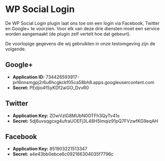 # WP Social Login

De WP Social Login plugin laat ons toe om een login via Facebook, Twitter en Google+ te voorzien. Voor elk van deze drie diensten moet een service worden aangemaakt (de plugin zelf vertelt hoe dat gebeurt). 

De voorlopige gegevens die wij gebruikten in onze testomgeving zijn de volgende. 

## Google+

* **Application ID:** 734426593917-prl6nnsmgpj2r6u6hcgkckf05ca58bh8.apps.googleusercontent.com
* **Secret:** PEdjio4fSyKDf2aiGO_DvvR0

## Twitter
* **Application Key:** ZOwVzlG8MUbN0OTFh3QyTv41s
* **Secret:** 5dj6uvsqgcxg4ufraUOEFj3L48H5lmqiz91pQ7FVzwfKG9eqAH

## Facebook
* **Application Key:** 851903221513347
* **Secret:** a4e43bb0ebce6c092166304035f7796c
